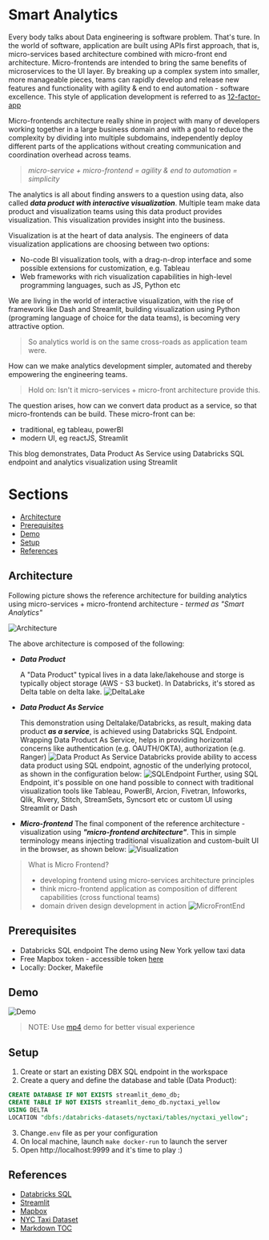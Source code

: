 # Smart Analytics

Every body talks about Data engineering is software problem. That's ture. In the world of software, application are 
built using APIs first approach, that is, micro-services  based architecture combined with micro-front end architecture.
Micro-frontends are intended to bring the same benefits of microservices to the UI layer. By breaking up a complex 
system into smaller, more manageable pieces, teams can rapidly develop and release new features and functionality with
agility & end to end automation - software excellence. This style of application development is referred to as
[12-factor-app](https://12factor.net)

Micro-frontends architecture really shine in project with many of developers working together in a large business domain 
and with a goal to reduce the complexity by dividing into multiple subdomains, independently deploy different parts of 
the applications without creating communication and coordination overhead across teams. 

> _micro-service + micro-frontend = agility & end to automation = simplicity_


The analytics is all about finding answers to a question using data, also called **_data product with interactive 
visualization_**. Multiple team make data product and visualization teams using this data product provides visualization.
This visualization provides insight into the business.

Visualization is at the heart of data analysis. The engineers of data visualization applications are choosing 
between two options:

- No-code BI visualization tools, with a drag-n-drop interface and some possible extensions for customization, e.g. Tableau
- Web frameworks with rich visualization capabilities in high-level programming languages, such as JS, Python etc

We are living in the world of interactive visualization, with the rise of framework like Dash and Streamlit, building 
visualization using Python (programing language of choice for the data teams), is becoming very attractive option.


> So analytics world is on the same cross-roads as application team were.

How can we make analytics development simpler, automated and thereby empowering the engineering teams.

> Hold on: Isn't it micro-services + micro-front architecture provide this.

The question arises, how can we convert data product as a service, so that micro-frontends can be build. These 
micro-front can be:
- traditional, eg tableau, powerBI
- modern UI, eg reactJS, Streamlit 

This blog demonstrates, Data Product As Service using Databricks SQL endpoint and analytics visualization using 
Streamlit


Sections
=================

 * [Architecture](#Architecture)
 * [Prerequisites](#Prerequisites)
 * [Demo](#Demo)
 * [Setup](#Setup)
 * [References](#References)


## Architecture

Following picture shows the reference architecture for building analytics using micro-services + micro-frontend 
architecture - *_termed as "Smart Analytics"_*

![Architecture](architecture/archicture.png)

The above architecture is composed of the following:

- **_Data Product_**
  
  A "Data Product" typical lives in a data lake/lakehouse and storge is typically
  object storage (AWS - S3 bucket). In Databricks, it's stored as Delta table on 
  delta lake.
  ![DeltaLake](architecture/lakehouse.png)

- **_Data Product As Service_**
  
  This demonstration using Deltalake/Databricks, as result, making data product **_as a service_**, is achieved using 
  Databricks SQL Endpoint. Wrapping Data Product As Service, helps in providing horizontal
  concerns like authentication (e.g. OAUTH/OKTA), authorization (e.g. Ranger)
  ![Data Product As Service](architecture/DataProductAsService.png)
  Databricks provide ability to access data product using SQL endpoint, agnostic of the underlying protocol, as shown 
  in the configuration below:
  ![SQLEndpoint](architecture/sqlendpoint_config.png)
  Further, using SQL Endpoint, it's possible on one hand possible to connect with traditional visualization tools like 
  Tableau, PowerBI, Arcion, Fivetran, Infoworks, Qlik, Rivery, Stitch, StreamSets, Syncsort etc or custom UI using 
  Streamlit or Dash

- **_Micro-frontend_**
  The final component of the reference architecture - visualization using **_"micro-frontend architecture"_**. This in 
  simple terminology means injecting traditional visualization and custom-built UI in the browser, as shown below:
  ![Visualization](architecture/micro_frontend.png)

> What is Micro Frontend?
> - developing frontend using micro-services architecture principles
> - think micro-frontend application as composition of different capabilities (cross functional teams)
> - domain driven design development in action
> ![MicroFrontEnd](architecture/micro_frontend_1.png)



## Prerequisites

- Databricks SQL endpoint
  The demo using New York yellow taxi data
- Free Mapbox token  - accessible token [here](https://www.mapbox.com/)
- Locally: Docker, Makefile

## Demo

![Demo](demo/SmartAnalyticsAppDatabricks.gif)

> NOTE: Use [mp4](https://github.com/mgorav/data-product-as-service/blob/main/SmartAnalyticsApp.mp4) demo for better visual experience

## Setup 

1. Create or start an existing DBX SQL endpoint in the workspace
2. Create a query and define the database and table (Data Product):

```sql
CREATE DATABASE IF NOT EXISTS streamlit_demo_db;
CREATE TABLE IF NOT EXISTS streamlit_demo_db.nyctaxi_yellow 
USING DELTA
LOCATION "dbfs:/databricks-datasets/nyctaxi/tables/nyctaxi_yellow";
```

3. Change`.env` file as per your configuration 
4. On local machine, launch `make docker-run` to launch the server
5. Open http://localhost:9999 and it's time to play :) 

## References

- [Databricks SQL](https://databricks.com/product/databricks-sql)
- [Streamlit](https://streamlit.io/)
- [Mapbox](https://www.mapbox.com/)
- [NYC Taxi Dataset](https://www1.nyc.gov/site/tlc/about/tlc-trip-record-data.page)
- [Markdown TOC](https://github.com/ekalinin/github-markdown-toc)